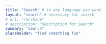 ```yaml
---
title: "Search" # in any language you want
layout: "search" # necessary for search
# url: "/archive"
# description: "Description for Search"
summary: "search"
placeholder: "find something fun"
---
```

